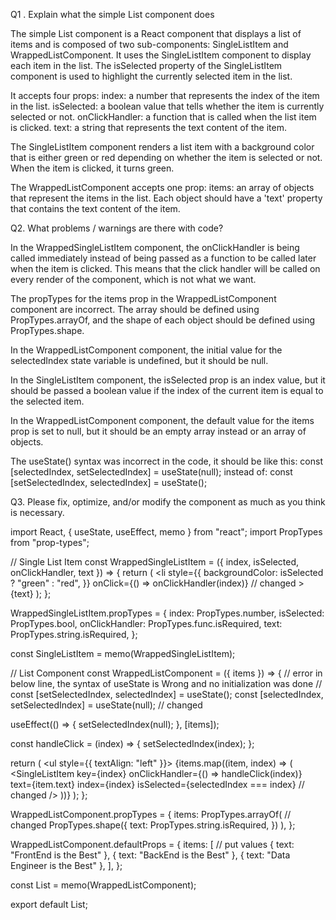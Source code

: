 Q1 . Explain what the simple List component does

The simple List component is a React component that displays a list of items and is composed of two sub-components: SingleListItem and WrappedListComponent. It uses the SingleListItem component to display each item in the list. The isSelected property of the SingleListItem component is used to highlight the currently selected item in the list.

It accepts four props:
index: a number that represents the index of the item in the list.
isSelected: a boolean value that tells whether the item is currently selected or not.
onClickHandler: a function that is called when the list item is clicked.
text: a string that represents the text content of the item.

The SingleListItem component renders a list item with a background color that is either green or red depending on whether the item is selected or not. When the item is clicked, it turns green.

The WrappedListComponent accepts one prop:
items: an array of objects that represent the items in the list. Each object should have a 'text' property that contains the text content of the item.

Q2. What problems / warnings are there with code?

In the WrappedSingleListItem component, the onClickHandler is being called immediately instead of being passed as a function to be called later when the item is clicked. This means that the click handler will be called on every render of the component, which is not what we want.

The propTypes for the items prop in the WrappedListComponent component are incorrect. The array should be defined using PropTypes.arrayOf, and the shape of each object should be defined using PropTypes.shape.

In the WrappedListComponent component, the initial value for the selectedIndex state variable is undefined, but it should be null.

In the SingleListItem component, the isSelected prop is an index value, but it should be passed a boolean value if the index of the current item is equal to the selected item.

In the WrappedListComponent component, the default value for the items prop is set to null, but it should be an empty array instead or an array of objects.

The useState() syntax was incorrect in the code, it should be like this: const [selectedIndex, setSelectedIndex] = useState(null); instead of: const [setSelectedIndex, selectedIndex] = useState();

Q3. Please fix, optimize, and/or modify the component as much as you think is necessary.

import React, { useState, useEffect, memo } from "react";
import PropTypes from "prop-types";

// Single List Item
const WrappedSingleListItem = ({ index, isSelected, onClickHandler, text }) => {
  return (
    <li
      style={{
        backgroundColor: isSelected ? "green" : "red",
      }}
      onClick={() => onClickHandler(index)} // changed
    >
      {text}
    </li>
  );
};

WrappedSingleListItem.propTypes = {
  index: PropTypes.number,
  isSelected: PropTypes.bool,
  onClickHandler: PropTypes.func.isRequired,
  text: PropTypes.string.isRequired,
};

const SingleListItem = memo(WrappedSingleListItem);

// List Component
const WrappedListComponent = ({ items }) => {
  // error in below line, the syntax of useState is Wrong and no initialization was done
  // const [setSelectedIndex, selectedIndex] = useState();
  const [selectedIndex, setSelectedIndex] = useState(null); // changed

  useEffect(() => {
    setSelectedIndex(null);
  }, [items]);

  const handleClick = (index) => {
    setSelectedIndex(index);
  };

  return (
    <ul style={{ textAlign: "left" }}>
      {items.map((item, index) => (
        <SingleListItem
          key={index}
          onClickHandler={() => handleClick(index)}
          text={item.text}
          index={index}
          isSelected={selectedIndex === index} // changed
        />
      ))}
    </ul>
  );
};

WrappedListComponent.propTypes = {
  items: PropTypes.arrayOf(
    // changed
    PropTypes.shape({
      text: PropTypes.string.isRequired,
    })
  ),
};

WrappedListComponent.defaultProps = {
  items: [
    // put values
    { text: "FrontEnd is the Best" },
    { text: "BackEnd is the Best" },
    { text: "Data Engineer is the Best" },
  ],
};

const List = memo(WrappedListComponent);

export default List;
